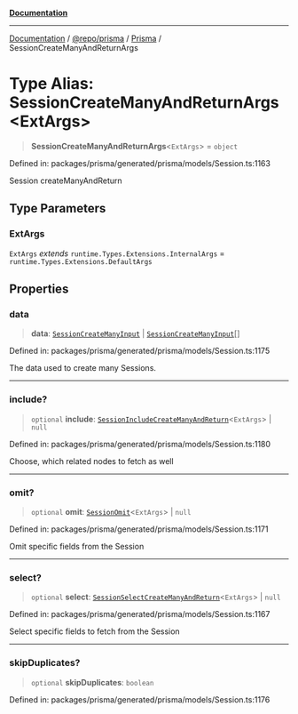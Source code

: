 [**Documentation**](../../../../../README.md)

***

[Documentation](../../../../../README.md) / [@repo/prisma](../../../README.md) / [Prisma](../README.md) / SessionCreateManyAndReturnArgs

# Type Alias: SessionCreateManyAndReturnArgs\<ExtArgs\>

> **SessionCreateManyAndReturnArgs**\<`ExtArgs`\> = `object`

Defined in: packages/prisma/generated/prisma/models/Session.ts:1163

Session createManyAndReturn

## Type Parameters

### ExtArgs

`ExtArgs` *extends* `runtime.Types.Extensions.InternalArgs` = `runtime.Types.Extensions.DefaultArgs`

## Properties

### data

> **data**: [`SessionCreateManyInput`](SessionCreateManyInput.md) \| [`SessionCreateManyInput`](SessionCreateManyInput.md)[]

Defined in: packages/prisma/generated/prisma/models/Session.ts:1175

The data used to create many Sessions.

***

### include?

> `optional` **include**: [`SessionIncludeCreateManyAndReturn`](SessionIncludeCreateManyAndReturn.md)\<`ExtArgs`\> \| `null`

Defined in: packages/prisma/generated/prisma/models/Session.ts:1180

Choose, which related nodes to fetch as well

***

### omit?

> `optional` **omit**: [`SessionOmit`](SessionOmit.md)\<`ExtArgs`\> \| `null`

Defined in: packages/prisma/generated/prisma/models/Session.ts:1171

Omit specific fields from the Session

***

### select?

> `optional` **select**: [`SessionSelectCreateManyAndReturn`](SessionSelectCreateManyAndReturn.md)\<`ExtArgs`\> \| `null`

Defined in: packages/prisma/generated/prisma/models/Session.ts:1167

Select specific fields to fetch from the Session

***

### skipDuplicates?

> `optional` **skipDuplicates**: `boolean`

Defined in: packages/prisma/generated/prisma/models/Session.ts:1176
